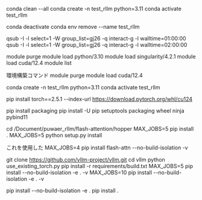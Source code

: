 conda clean --all
conda create -n test_rllm python=3.11
conda activate test_rllm

conda deactivate
conda env remove --name test_rllm


qsub -I -l select=1 -W group_list=gj26 -q interact-g -l walltime=01:00:00
qsub -I -l select=1 -W group_list=gj26 -q interact-g -l walltime=02:00:00

module purge 
module load python/3.10
module load singularity/4.2.1
module load cuda/12.4
module list


環境構築コマンド
module purge 
module load cuda/12.4

conda create -n test_rllm python=3.11
conda activate test_rllm

pip install torch==2.5.1 --index-url https://download.pytorch.org/whl/cu124

pip install packaging
pip install -U pip setuptools packaging wheel ninja pybind11

cd /Document/puwaer_rllm/flash-attention/hopper
MAX_JOBS=5 pip install .
MAX_JOBS=5 python setup.py install

これを使用した
MAX_JOBS=4 pip install flash-attn --no-build-isolation -v



git clone https://github.com/vllm-project/vllm.git
cd vllm
python use_existing_torch.py
pip install -r requirements/build.txt
MAX_JOBS=5 pip install --no-build-isolation -e . -v
MAX_JOBS=10 pip install --no-build-isolation -e . -v


pip install --no-build-isolation -e .
pip install .
